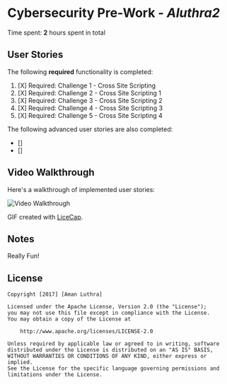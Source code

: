 # Cybersecurity Pre-Work - *Aluthra2*

Time spent: **2** hours spent in total

## User Stories

The following **required** functionality is completed:

1. [X]  Required: Challenge 1 - Cross Site Scripting
2. [X]  Required: Challenge 2 - Cross Site Scripting 1
3. [X]  Required: Challenge 3 - Cross Site Scripting 2
4. [X]  Required: Challenge 4 - Cross Site Scripting 3
5. [X]  Required: Challenge 5 - Cross Site Scripting 4

The following advanced user stories are also completed:

* []  
* []  

## Video Walkthrough

Here's a walkthrough of implemented user stories:

<img src='http://i.imgur.com/wpl61he.gifv' title='Video Walkthrough' width='' alt='Video Walkthrough' />

GIF created with [LiceCap](http://www.cockos.com/licecap/).

## Notes

Really Fun!

## License

    Copyright [2017] [Aman Luthra]

    Licensed under the Apache License, Version 2.0 (the "License");
    you may not use this file except in compliance with the License.
    You may obtain a copy of the License at

        http://www.apache.org/licenses/LICENSE-2.0

    Unless required by applicable law or agreed to in writing, software
    distributed under the License is distributed on an "AS IS" BASIS,
    WITHOUT WARRANTIES OR CONDITIONS OF ANY KIND, either express or implied.
    See the License for the specific language governing permissions and
    limitations under the License.
